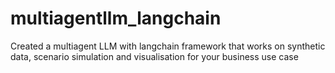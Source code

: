 # multiagentllm_langchain
Created a multiagent LLM with langchain framework that works on synthetic data, scenario simulation and visualisation for your business use case
